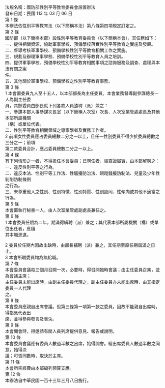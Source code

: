 法規名稱：國防部性別平等教育委員會設置辦法  
發布日期：民國 113 年 03 月 06 日  
第 1 條  
本辦法依性別平等教育法（以下簡稱本法）第八條第四項規定訂定之。  
第 2 條  
國防部（以下簡稱本部）設性別平等教育委員會（以下簡稱本會），其任務如下：  
一、提供相關資源，協助軍事學校、預備學校落實性別平等教育之實施及發展。  
二、督導考核軍事學校、預備學校性別平等教育相關工作之實施。  
三、規劃及辦理軍事學校、預備學校性別平等教育人員之培訓。  
四、提供軍事學校、預備學校性別平等教育相關事項之諮詢服務及調查、處理與本法有關之案  
件。  
五、其他關於軍事學校、預備學校之性別平等教育事務。  
第 3 條  
1 本會置委員九人至十五人，以本部部長為主任委員，本會業務督導副參謀總長一人為副主任委  
員，其餘委員由部長就下列各款人員遴聘（派）兼之：  
一、參謀本部人事參謀次長室（以下簡稱人次室）次長、人次室業管處處長及其他本部所屬機關  
（構）或單位代表。  
二、性別平等教育相關領域之專家學者及實務工作者。  
2 前項女性委員應占委員總數二分之一以上，且任一性別委員不得少於委員總數之三分之一；前項  
第二款委員合計，應占委員總數二分之一以上。  
第 4 條  
有下列情形之一者，不得擔任本會委員；已聘任者，經查證屬實，由本部解聘之：  
一、違反性別平等之行為。  
二、違反本法、性別平等工作法、性騷擾防治法、跟蹤騷擾防制法、兒童及少年性剝削防制條例  
之行為。  
三、未尊重他人之性別、性別特徵、性別特質、性別認同、性傾向或其他不適當之行為。  
第 5 條  
本會置執行秘書一人，由人次室業管處副處長兼任之。  
第 6 條  
1 本會委員任期為二年，期滿得續聘（派）兼之；其代表本部所屬機關（構）或單位出任者，應隨  
其本職進退。  


2 委員於任期內因故出缺時，由部長補聘（派）兼之，其任期至原任期屆滿之日止。  
3 本會所聘委員均為無給職。  
第 7 條  
本會委員會議每三個月召開一次，必要時，得召開臨時會議；由主任委員召集，並為會議主席；  
主任委員未能出席時，由副主任委員代理之，副主任委員亦未能出席時，由其指定委員一人代理  
之。  
第 8 條  
本會委員應親自出席會議。但第三條第一項第一款之委員，因故不能親自出席時，得指派代表出  
席，並得參與發言及表決。  
第 9 條  
本會開會時，得邀請有關人員列席提供意見、報告或說明。  
第 10 條  
本會委員會議應有委員人數過半數之出席，始得開會。經出席委員人數過半數之同意，始得決  
議；可否同數時，取決於主席。  
第 11 條  
本會所需經費由本部編列預算支應。  
第 12 條  
本辦法自中華民國一百十三年三月八日施行。  


